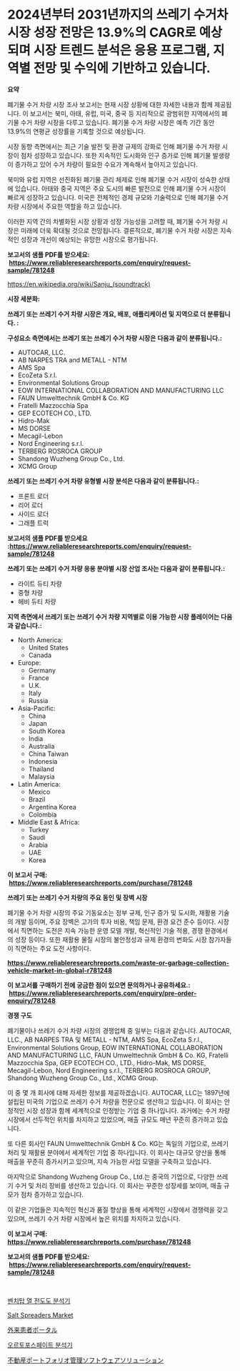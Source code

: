 <p><h1>2024년부터 2031년까지의 쓰레기 수거차 시장 성장 전망은 13.9%의 CAGR로 예상되며 시장 트렌드 분석은 응용 프로그램, 지역별 전망 및 수익에 기반하고 있습니다.</h1></p><p><strong>요약</strong></p>
<p><p>폐기물 수거 차량 시장 조사 보고서는 현재 시장 상황에 대한 자세한 내용과 함께 제공됩니다. 이 보고서는 북미, 아태, 유럽, 미국, 중국 등 지리적으로 광범위한 지역에서의 폐기물 수거 차량 시장을 다루고 있습니다. 폐기물 수거 차량 시장은 예측 기간 동안 13.9%의 연평균 성장률을 기록할 것으로 예상됩니다.</p><p>시장 동향 측면에서는 최근 기술 발전 및 환경 규제의 강화로 인해 폐기물 수거 차량 시장이 점차 성장하고 있습니다. 또한 지속적인 도시화와 인구 증가로 인해 폐기물 발생량이 증가하고 있어 수거 차량이 필요한 수요가 계속해서 높아지고 있습니다.</p><p>북미와 유럽 지역은 선진화된 폐기물 관리 체제로 인해 폐기물 수거 시장이 성숙한 상태에 있습니다. 아태와 중국 지역은 주요 도시의 빠른 발전으로 인해 폐기물 수거 시장이 빠르게 성장하고 있습니다. 미국은 전체적인 경제 규모와 기술력으로 인해 폐기물 수거 차량 시장에서 주요한 역할을 하고 있습니다.</p><p>이러한 지역 간의 차별화된 시장 상황과 성장 가능성을 고려할 때, 폐기물 수거 차량 시장은 미래에 더욱 확대될 것으로 전망됩니다. 결론적으로, 폐기물 수거 차량 시장은 지속적인 성장과 개선이 예상되는 유망한 시장으로 평가됩니다.</p></p>
<p><strong>보고서의 샘플 PDF를 받으세요: &nbsp;<a href="https://www.reliableresearchreports.com/enquiry/request-sample/781248">https://www.reliableresearchreports.com/enquiry/request-sample/781248</a></strong></p>
<p><a href="https://en.wikipedia.org/wiki/Sanju_(soundtrack)">https://en.wikipedia.org/wiki/Sanju_(soundtrack)</a></p>
<p><strong>시장 세분화:</strong></p>
<p><strong> 쓰레기 또는 쓰레기 수거 차량 시장은 개요, 배포, 애플리케이션 및 지역으로 더 분류됩니다. :</strong></p>
<p><strong>구성요소 측면에서는 쓰레기 또는 쓰레기 수거 차량 시장은 다음과 같이 분류됩니다.:</strong></p>
<p><ul><li>AUTOCAR, LLC.</li><li>AB NARPES TRA and METALL - NTM</li><li>AMS Spa</li><li>EcoZeta S.r.l.</li><li>Environmental Solutions Group</li><li>EOW INTERNATIONAL COLLABORATION AND MANUFACTURING LLC</li><li>FAUN Umwelttechnik GmbH & Co. KG</li><li>Fratelli Mazzocchia Spa</li><li>GEP ECOTECH CO., LTD.</li><li>Hidro-Mak</li><li>MS DORSE</li><li>Mecagil-Lebon</li><li>Nord Engineering s.r.l.</li><li>TERBERG ROSROCA GROUP</li><li>Shandong Wuzheng Group Co., Ltd.</li><li>XCMG Group</li></ul></p>
<p><strong> 쓰레기 또는 쓰레기 수거 차량 유형별 시장 분석은 다음과 같이 분류됩니다.:</strong></p>
<p><ul><li>프론트 로더</li><li>리어 로더</li><li>사이드 로더</li><li>그래플 트럭</li></ul></p>
<p><strong>보고서의 샘플 PDF를 받으세요 :<a href="https://www.reliableresearchreports.com/enquiry/request-sample/781248">https://www.reliableresearchreports.com/enquiry/request-sample/781248</a></strong></p>
<p><strong> 쓰레기 또는 쓰레기 수거 차량 응용 분야별 시장 산업 조사는 다음과 같이 분류됩니다.:</strong></p>
<p><ul><li>라이트 듀티 차량</li><li>중형 차량</li><li>헤비 듀티 차량</li></ul></p>
<p><strong>지역 측면에서 쓰레기 또는 쓰레기 수거 차량 지역별로 이용 가능한 시장 플레이어는 다음과 같습니다.:</strong></p>
<p><ul>
    <li>
        North America:
        <ul>
            <li>United States</li>
            <li>Canada</li>
        </ul>
    </li>
    <li>
        Europe:
        <ul>
            <li>Germany</li>
            <li>France</li>
            <li>U.K.</li>
            <li>Italy</li>
            <li>Russia</li>
        </ul>
    </li>
    <li>
        Asia-Pacific:
        <ul>
            <li>China</li>
            <li>Japan</li>
            <li>South Korea</li>
            <li>India</li>
            <li>Australia</li>
            <li>China Taiwan</li>
            <li>Indonesia</li>
            <li>Thailand</li>
            <li>Malaysia</li>
        </ul>
    </li>
    <li>
        Latin America:
        <ul>
            <li>Mexico</li>
            <li>Brazil</li>
            <li>Argentina Korea</li>
            <li>Colombia</li>
        </ul>
    </li>
    <li>
        Middle East & Africa:
        <ul>
            <li>Turkey</li>
            <li>Saudi</li>
            <li>Arabia</li>
            <li>UAE</li>
            <li>Korea</li>
        </ul>
    </li>
    </ul></p>
<p><strong>이 보고서 구매: &nbsp;<a href="https://www.reliableresearchreports.com/purchase/781248">https://www.reliableresearchreports.com/purchase/781248</a></strong></p>
<p><strong>쓰레기 또는 쓰레기 수거 차량의 주요 동인 및 장벽 시장</strong></p>
<p><p>폐기물 수거 차량 시장의 주요 기동요소는 정부 규제, 인구 증가 및 도시화, 재활용 기술의 개발 등이며, 주요 장벽은 고가의 투자 비용, 책임 문제, 환경 요건 준수 등이다. 시장에서 직면하는 도전은 지속 가능한 운영 모델 개발, 혁신적인 기술 적용, 경쟁 환경에서의 성장 등이다. 또한 재활용 물질 시장의 불안정성과 규제 환경의 변화도 시장 참가자들이 직면하는 주요 도전 사항이다.</p></p>
<p><strong><a href="https://www.reliableresearchreports.com/waste-or-garbage-collection-vehicle-market-in-global-r781248">https://www.reliableresearchreports.com/waste-or-garbage-collection-vehicle-market-in-global-r781248</a></strong></p>
<p><strong>이 보고서를 구매하기 전에 궁금한 점이 있으면 문의하거나 공유하세요.: &nbsp;<a href="https://www.reliableresearchreports.com/enquiry/pre-order-enquiry/781248">https://www.reliableresearchreports.com/enquiry/pre-order-enquiry/781248</a></strong></p>
<p><strong>경쟁 구도</strong></p>
<p><p>폐기물이나 쓰레기 수거 차량 시장의 경쟁업체 중 일부는 다음과 같습니다. AUTOCAR, LLC., AB NARPES TRA 및 METALL - NTM, AMS Spa, EcoZeta S.r.l., Environmental Solutions Group, EOW INTERNATIONAL COLLABORATION AND MANUFACTURING LLC, FAUN Umwelttechnik GmbH & Co. KG, Fratelli Mazzocchia Spa, GEP ECOTECH CO., LTD., Hidro-Mak, MS DORSE, Mecagil-Lebon, Nord Engineering s.r.l., TERBERG ROSROCA GROUP, Shandong Wuzheng Group Co., Ltd., XCMG Group.</p><p>이 중 몇 개 회사에 대해 자세한 정보를 제공하겠습니다. AUTOCAR, LLC는 1897년에 설립된 미국의 기업으로 쓰레기 수거 차량을 전문으로 생산하고 있습니다. 이 회사는 안정적인 시장 성장과 함께 세계적으로 인정받는 기업 중 하나입니다. 과거에는 수거 차량 시장에서 선두적인 위치를 차지하고 있었으며, 매출 규모도 매년 꾸준히 증가하고 있습니다.</p><p>또 다른 회사인 FAUN Umwelttechnik GmbH & Co. KG는 독일의 기업으로, 쓰레기 처리 및 재활용 분야에서 세계적인 기업 중 하나입니다. 이 회사는 대규모 양산을 통해 매출을 꾸준히 증가시키고 있으며, 지속 가능한 사업 모델을 구축하고 있습니다.</p><p>마지막으로 Shandong Wuzheng Group Co., Ltd.는 중국의 기업으로, 다양한 쓰레기 수거 및 처리 장비를 생산하고 있습니다. 이 회사는 꾸준한 성장세를 보이며, 매출 규모가 점차 증가하고 있습니다. </p><p>이 같은 기업들은 지속적인 혁신과 품질 향상을 통해 세계적인 시장에서 경쟁력을 갖고 있으며, 쓰레기 수거 차량 시장에서 높은 위치를 차지하고 있습니다.</p></p>
<p><strong>이 보고서 구매: &nbsp; <a href="https://www.reliableresearchreports.com/purchase/781248">https://www.reliableresearchreports.com/purchase/781248</a></strong></p>
<p><strong>보고서의 샘플 PDF를 받으세요: &nbsp;<a href="https://www.reliableresearchreports.com/enquiry/request-sample/781248">https://www.reliableresearchreports.com/enquiry/request-sample/781248</a></strong><strong></strong></p>
<p>&nbsp;</p>
<p><p><a href="https://github.com/Nicolasrown5/Market-Research-Report-List-1/blob/main/2954019159108.md">벤치탑 열 전도도 분석기</a></p><p><a href="https://issuu.com/reportprime-2/docs/salt-spreaders-market-size-2030.pptx">Salt Spreaders Market</a></p><p><a href="https://github.com/schmahlson/Market-Research-Report-List-2/blob/main/8930017149379.md">外来患者ポータル</a></p><p><a href="https://github.com/rcabello548/Market-Research-Report-List-2/blob/main/7383810159107.md">오르토포스페이트 분석기</a></p><p><a href="https://github.com/roulaayoub-saad/Market-Research-Report-List-1/blob/main/6964008149378.md">不動産ポートフォリオ管理ソフトウェアソリューション</a></p></p>